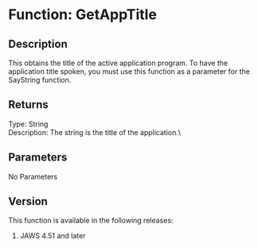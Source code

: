 # Function: GetAppTitle

## Description

This obtains the title of the active application program. To have the
application title spoken, you must use this function as a parameter for
the SayString function.

## Returns

Type: String\
Description: The string is the title of the application.\

## Parameters

No Parameters

## Version

This function is available in the following releases:

1.  JAWS 4.51 and later
